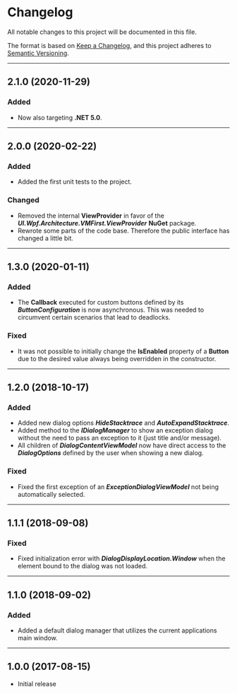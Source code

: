 # Changelog

All notable changes to this project will be documented in this file.

The format is based on [Keep a Changelog](https://keepachangelog.com/en/1.0.0/), and this project adheres to [Semantic Versioning](https://semver.org/spec/v2.0.0.html).
___

## 2.1.0 (2020-11-29)

### Added

- Now also targeting **.NET 5.0**.
___

## 2.0.0 (2020-02-22)

### Added

- Added the first unit tests to the project.

### Changed

- Removed the internal **ViewProvider** in favor of the ***UI.Wpf.Architecture.VMFirst.ViewProvider*** **NuGet** package.
- Rewrote some parts of the code base. Therefore the public interface has changed a little bit.
___

## 1.3.0 (2020-01-11)

### Added

- The **Callback** executed for custom buttons defined by its **_ButtonConfiguration_** is now asynchronous. This was needed to circumvent certain scenarios that lead to deadlocks.

### Fixed

- It was not possible to initially change the **IsEnabled** property of a **Button** due to the desired value always being overridden in the constructor.
___

## 1.2.0 (2018-10-17)

### Added

- Added new dialog options **_HideStacktrace_** and **_AutoExpandStacktrace_**.
- Added method to the **_IDialogManager_** to show an exception dialog without the need to pass an exception to it (just title and/or message).
- All children of **_DialogContentViewModel_** now have direct access to the **_DialogOptions_** defined by the user when showing a new dialog.

### Fixed

- Fixed the first exception of an **_ExceptionDialogViewModel_** not being automatically selected.
___

## 1.1.1 (2018-09-08)

### Fixed

- Fixed initialization error with **_DialogDisplayLocation.Window_** when the element bound to the dialog was not loaded.
___

## 1.1.0 (2018-09-02)

### Added

- Added a default dialog manager that utilizes the current applications main window.
___

## 1.0.0 (2017-08-15)

- Initial release